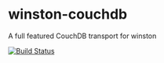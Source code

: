 winston-couchdb
===============

A full featured CouchDB transport for winston

[![Build Status](https://travis-ci.org/indexzero/winston-couchdb.png)](https://travis-ci.org/indexzero/winston-couchdb)
